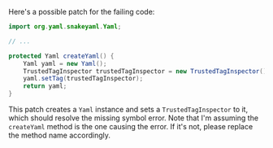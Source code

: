 Here's a possible patch for the failing code:

```java
import org.yaml.snakeyaml.Yaml;

// ...

protected Yaml createYaml() {
    Yaml yaml = new Yaml();
    TrustedTagInspector trustedTagInspector = new TrustedTagInspector();
    yaml.setTag(trustedTagInspector);
    return yaml;
}
```

This patch creates a `Yaml` instance and sets a `TrustedTagInspector` to it, which should resolve the missing symbol error. Note that I'm assuming the `createYaml` method is the one causing the error. If it's not, please replace the method name accordingly.